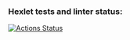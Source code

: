 ### Hexlet tests and linter status:
[![Actions Status](https://github.com/yanpetrenko/frontend-project-lvl1/workflows/hexlet-check/badge.svg)](https://github.com/yanpetrenko/frontend-project-lvl1/actions)